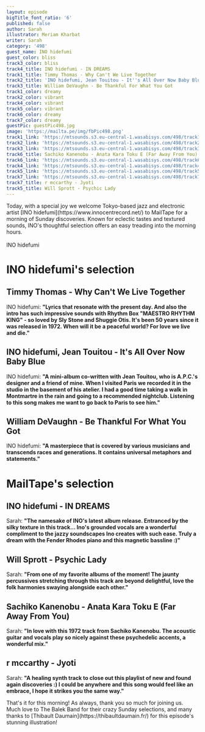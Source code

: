 ```yaml
---
layout: episode
bigTitle_font_ratio: '6'
published: false
author: Sarah
illustrator: Meriam Kharbat
writer: Sarah
category: '498'
guest_name: INO hidefumi
guest_color: bliss
track3_color: bliss
track4_title: INO hidefumi - IN DREAMS
track1_title: Timmy Thomas - Why Can't We Live Together
track2_title: 'INO hidefumi, Jean Touitou - It''s All Over Now Baby Blue'
track3_title: William DeVaughn - Be Thankful For What You Got
track1_color: dreamy
track2_color: vibrant
track4_color: vibrant
track5_color: vibrant
track6_color: dreamy
track7_color: dreamy
guestPic: guestPic498.jpg
image: 'https://mailta.pe/img/fbPic498.png'
track1_link: 'https://mtsounds.s3.eu-central-1.wasabisys.com/498/track1.mp3'
track2_link: 'https://mtsounds.s3.eu-central-1.wasabisys.com/498/track2.mp3'
track3_link: 'https://mtsounds.s3.eu-central-1.wasabisys.com/498/track3.mp3'
track6_title: Sachiko Kanenobu - Anata Kara Toku E (Far Away From You)
track6_link: 'https://mtsounds.s3.eu-central-1.wasabisys.com/498/track6.mp3'
track4_link: 'https://mtsounds.s3.eu-central-1.wasabisys.com/498/track4.mp3'
track5_link: 'https://mtsounds.s3.eu-central-1.wasabisys.com/498/track5.mp3'
track7_link: 'https://mtsounds.s3.eu-central-1.wasabisys.com/498/track7.mp3'
track7_title: r mccarthy - Jyoti
track5_title: Will Sprott - Psychic Lady
---
```

<p id="introduction"> Today, with a special joy we welcome Tokyo-based jazz and electronic artist [INO hidefumi](https://www.innocentrecord.net/) to MailTape for a morning of Sunday discoveries. Known for eclectic tastes and textured sounds, INO's thoughtful selection offers an easy treading into the morning hours.
<br><br>
INO hidefumi
</p>

# INO hidefumi's selection

## Timmy Thomas - Why Can't We Live Together
INO hidefumi: **"**Lyrics that resonate with the present day. And also the intro has such impressive sounds with Rhythm Box "MAESTRO RHYTHM KING" - so loved by Sly Stone and Shuggie Otis. It's been 50 years since it was released in 1972. When will it be a peaceful world? For love we live and die.**"**

## INO hidefumi, Jean Touitou - It's All Over Now Baby Blue
INO hidefumi: **"**A mini-album co-written with Jean Touitou, who is A.P.C.'s designer and a friend of mine. When I visited Paris we recorded it in the studio in the basement of his atelier. I had a good time taking a walk in Montmartre in the rain and going to a recommended nightclub. Listening to this song makes me want to go back to Paris to see him.**"**

## William DeVaughn - Be Thankful For What You Got
INO hidefumi: **"**A masterpiece that is covered by various musicians and transcends races and generations. It contains universal metaphors and statements.**"**

# MailTape's selection

## INO hidefumi - IN DREAMS
Sarah: **"**The namesake of INO's latest album release. Entranced by the silky texture in this track... Ino's grounded vocals are a wonderful compliment to the jazzy soundscapes Ino creates with such ease. Truly a dream with the Fender Rhodes piano and this magnetic bassline :)**"**

## Will Sprott - Psychic Lady
Sarah: **"**From one of my favorite albums of the moment! The jaunty percussives stretching through this track are beyond delightful, love the folk harmonies swaying alongside each other.**"**

## Sachiko Kanenobu - Anata Kara Toku E (Far Away From You)
Sarah: **"**In love with this 1972 track from Sachiko Kanenobu. The acoustic guitar and vocals play so nicely against these psychedelic accents, a wonderful mix.**"**

## r mccarthy - Jyoti
Sarah: **"**A healing synth track to close out this playlist of new and found again discoveries :) I could be anywhere and this song would feel like an embrace, I hope it strikes you the same way.**"**

<p id="outroduction">That's it for this morning! As always, thank you so much for joining us. Much love to The Balek Band for their crazy Sunday selections, and many thanks to [Thibault Daumain](https://thibaultdaumain.fr/) for this episode's stunning illustration!</p>
